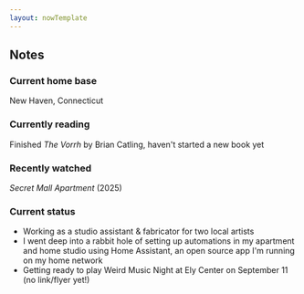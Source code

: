 ```yaml
---
layout: nowTemplate
---
```



## Notes

### Current home base

New Haven, Connecticut

### Currently reading

Finished *The Vorrh* by Brian Catling, haven't started a new book yet

### Recently watched

*Secret Mall Apartment* (2025)

### Current status

- Working as a studio assistant & fabricator for two local artists
- I went deep into a rabbit hole of setting up automations in my apartment and home studio using Home Assistant, an open source app I'm running on my home network
- Getting ready to play Weird Music Night at Ely Center on September 11 (no link/flyer yet!)
